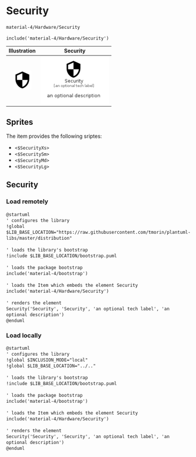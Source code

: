# Security


```text
material-4/Hardware/Security
```

```text
include('material-4/Hardware/Security')
```



| Illustration | Security |
| :---: | :---: |
| ![illustration for Illustration](../../material-4/Hardware/Security.png) | ![illustration for Security](../../material-4/Hardware/Security.Local.png) |



## Sprites
The item provides the following sriptes:

- `<$SecurityXs>`
- `<$SecuritySm>`
- `<$SecurityMd>`
- `<$SecurityLg>`





## Security

### Load remotely
```plantuml
@startuml
' configures the library
!global $LIB_BASE_LOCATION="https://raw.githubusercontent.com/tmorin/plantuml-libs/master/distribution"

' loads the library's bootstrap
!include $LIB_BASE_LOCATION/bootstrap.puml

' loads the package bootstrap
include('material-4/bootstrap')

' loads the Item which embeds the element Security
include('material-4/Hardware/Security')

' renders the element
Security('Security', 'Security', 'an optional tech label', 'an optional description')
@enduml
```

### Load locally
```plantuml
@startuml
' configures the library
!global $INCLUSION_MODE="local"
!global $LIB_BASE_LOCATION="../.."

' loads the library's bootstrap
!include $LIB_BASE_LOCATION/bootstrap.puml

' loads the package bootstrap
include('material-4/bootstrap')

' loads the Item which embeds the element Security
include('material-4/Hardware/Security')

' renders the element
Security('Security', 'Security', 'an optional tech label', 'an optional description')
@enduml
```

